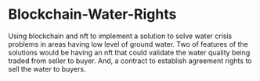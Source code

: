 # Blockchain-Water-Rights

Using blockchain and nft to implement a solution to solve water crisis problems in areas having low level of ground water. Two of features of the solutions would be having an nft that could validate the water quality being traded from seller to buyer. And, a contract to establish agreement rights to sell the water to buyers.
